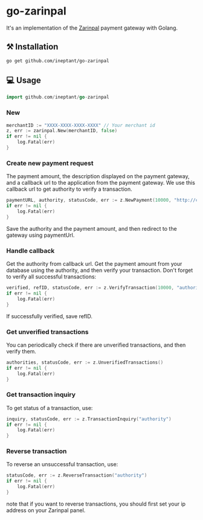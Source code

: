 # go-zarinpal

It's an implementation of the [Zarinpal](https://www.zarinpal.com/) payment gateway with Golang.

## ⚒️ Installation

```bash
go get github.com/ineptant/go-zarinpal
```

## 💻 Usage

```go
import github.com/ineptant/go-zarinpal
```

### New

```go
merchantID := "XXXX-XXXX-XXXX-XXXX" // Your merchant id
z, err := zarinpal.New(merchantID, false)
if err != nil {
	log.Fatal(err)
}
```

### Create new payment request

The payment amount, the description displayed on the payment gateway, and a callback url to the application from the payment gateway. We use this callback url to get authority to verify a transaction.

```go
paymentURL, authority, statusCode, err := z.NewPayment(10000, "http://callback/url", "Description")
if err != nil {
	log.Fatal(err)
}
```

Save the authority and the payment amount, and then redirect to the gateway using paymentUrl.

### Handle callback

Get the authority from callback url. Get the payment amount from your database using the authority, and then verify your transaction. Don't forget to verify all successful transactions:

```go
verified, refID, statusCode, err := z.VerifyTransaction(10000, "authority")
if err != nil {
	log.Fatal(err)
}
```

If successfully verified, save refID.

### Get unverified transactions

You can periodically check if there are unverified transactions, and then verify them.

```go
authorities, statusCode, err := z.UnverifiedTransactions()
if err != nil {
	log.Fatal(err)
}
```

### Get transaction inquiry

To get status of a transaction, use:

```go
inquiry, statusCode, err := z.TransactionInquiry("authority")
if err != nil {
	log.Fatal(err)
}
```

### Reverse transaction

To reverse an unsuccessful transaction, use:

```go
statusCode, err := z.ReverseTransaction("authority")
if err != nil {
	log.Fatal(err)
}
```

note that if you want to reverse transactions, you should first set your ip address on your Zarinpal panel.
